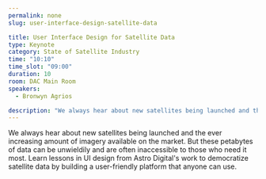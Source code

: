 ```yaml
---
permalink: none
slug: user-interface-design-satellite-data

title: User Interface Design for Satellite Data
type: Keynote
category: State of Satellite Industry
time: "10:10"
time_slot: "09:00"
duration: 10
room: DAC Main Room
speakers:
  - Bronwyn Agrios

description: "We always hear about new satellites being launched and the ever increasing amount of imagery available on the market. But these petabytes of data can be unwieldily and are often inaccessible to those who need it most. Learn lessons in UI design from Astro Digital's work to democratize satellite data by building a user-friendly platform that anyone can use."
---
```

We always hear about new satellites being launched and the ever increasing amount of imagery available on the market. But these petabytes of data can be unwieldily and are often inaccessible to those who need it most. Learn lessons in UI design from Astro Digital's work to democratize satellite data by building a user-friendly platform that anyone can use.